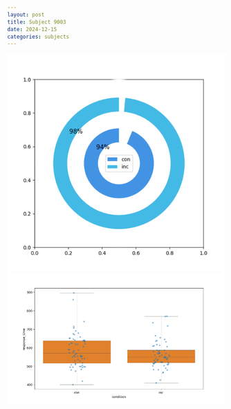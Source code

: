 ```yaml
---
layout: post
title: Subject 9003
date: 2024-12-15
categories: subjects
---
```


![](data/9003/run-6/9003_accuracy_by_condition.png)
![](data/9003/run-6/9003_rt.png)
